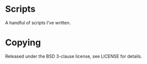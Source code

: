 Scripts
=======
A handful of scripts I've written.

Copying
=======
Released under the BSD 3-clause license, see LICENSE for details.
